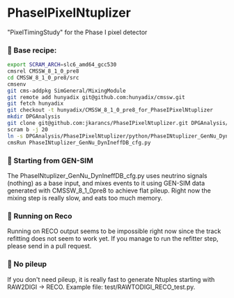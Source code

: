 # PhaseIPixelNtuplizer
"PixelTimingStudy" for the Phase I pixel detector

### &#x1F539; Base recipe:

```bash
export SCRAM_ARCH=slc6_amd64_gcc530
cmsrel CMSSW_8_1_0_pre8
cd CMSSW_8_1_0_pre8/src
cmsenv
git cms-addpkg SimGeneral/MixingModule
git remote add hunyadix git@github.com:hunyadix/cmssw.git
git fetch hunyadix
git checkout -t hunyadix/CMSSW_8_1_0_pre8_for_PhaseIPixelNtuplizer
mkdir DPGAnalysis
git clone git@github.com:jkarancs/PhaseIPixelNtuplizer.git DPGAnalysis/PhaseIPixelNtuplizer
scram b -j 20
ln -s DPGAnalysis/PhaseIPixelNtuplizer/python/PhaseINtuplizer_GenNu_DynIneffDB_cfg.py .
cmsRun PhaseINtuplizer_GenNu_DynIneffDB_cfg.py
```

### &#x1F539; Starting from GEN-SIM
The PhaseINtuplizer_GenNu_DynIneffDB_cfg.py uses neutrino signals (nothing) as a base input, and mixes events to it using GEN-SIM data generated with CMSSW_8_1_0pre8 to achieve flat pileup. Right now the mixing step is really slow, and eats too much memory.

### &#x1F539; Running on Reco
Running on RECO output seems to be impossible right now since the track refitting does not seem to work yet. If you manage to run the refitter step, please send in a pull request.

### &#x1F539; No pileup
If you don't need pileup, it is really fast to generate Ntuples starting with RAW2DIGI -> RECO. Example file: test/RAWTODIGI_RECO_test.py.
